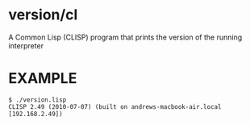 # version/cl

A Common Lisp (CLISP) program that prints the version of the running interpreter

# EXAMPLE

```
$ ./version.lisp
CLISP 2.49 (2010-07-07) (built on andrews-macbook-air.local [192.168.2.49])
```

